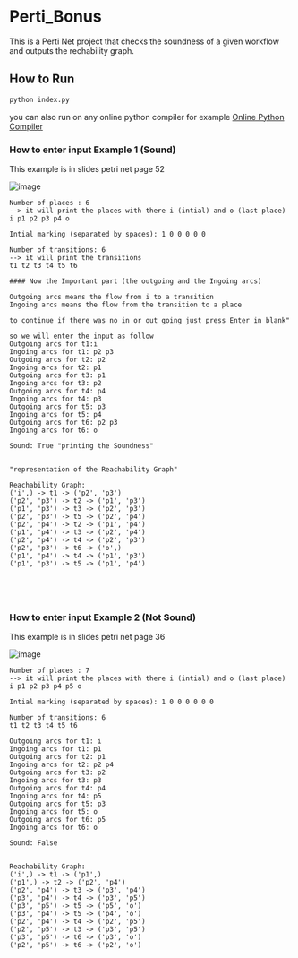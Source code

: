 # Perti_Bonus

This is a Perti Net project that checks the soundness of a given workflow and outputs the rechability graph.

## How to Run
```bash
python index.py
```
you can also run on any online python compiler for example [Online Python Compiler](https://www.programiz.com/python-programming/online-compiler/)


### How to enter input Example 1 (Sound)

This example is in slides petri net page 52


![image](https://github.com/v1AIM/Perti_Bonus/assets/70938961/2065ae20-172f-473b-833d-62ec9c03856b)



```
Number of places : 6
--> it will print the places with there i (intial) and o (last place) 
i p1 p2 p3 p4 o

Intial marking (separated by spaces): 1 0 0 0 0 0 

Number of transitions: 6
--> it will print the transitions 
t1 t2 t3 t4 t5 t6

#### Now the Important part (the outgoing and the Ingoing arcs)

Outgoing arcs means the flow from i to a transition
Ingoing arcs means the flow from the transition to a place 

to continue if there was no in or out going just press Enter in blank"

so we will enter the input as follow
Outgoing arcs for t1:i 
Ingoing arcs for t1: p2 p3
Outgoing arcs for t2: p2
Ingoing arcs for t2: p1
Outgoing arcs for t3: p1
Ingoing arcs for t3: p2
Outgoing arcs for t4: p4
Ingoing arcs for t4: p3
Outgoing arcs for t5: p3
Ingoing arcs for t5: p4
Outgoing arcs for t6: p2 p3
Ingoing arcs for t6: o

Sound: True "printing the Soundness"


"representation of the Reachability Graph"

Reachability Graph: 
('i',) -> t1 -> ('p2', 'p3')
('p2', 'p3') -> t2 -> ('p1', 'p3')
('p1', 'p3') -> t3 -> ('p2', 'p3')
('p2', 'p3') -> t5 -> ('p2', 'p4')
('p2', 'p4') -> t2 -> ('p1', 'p4')
('p1', 'p4') -> t3 -> ('p2', 'p4')
('p2', 'p4') -> t4 -> ('p2', 'p3')
('p2', 'p3') -> t6 -> ('o',)
('p1', 'p4') -> t4 -> ('p1', 'p3')
('p1', 'p3') -> t5 -> ('p1', 'p4')



 

```

### How to enter input Example 2 (Not Sound)

This example is in slides petri net page 36

![image](https://github.com/v1AIM/Perti_Bonus/assets/70938961/e1a9aaf4-d8a2-4a6f-a5b3-abe3ff7f42d7)


```
Number of places : 7
--> it will print the places with there i (intial) and o (last place) 
i p1 p2 p3 p4 p5 o

Intial marking (separated by spaces): 1 0 0 0 0 0 0

Number of transitions: 6
t1 t2 t3 t4 t5 t6

Outgoing arcs for t1: i
Ingoing arcs for t1: p1
Outgoing arcs for t2: p1
Ingoing arcs for t2: p2 p4
Outgoing arcs for t3: p2
Ingoing arcs for t3: p3
Outgoing arcs for t4: p4
Ingoing arcs for t4: p5
Outgoing arcs for t5: p3
Ingoing arcs for t5: o
Outgoing arcs for t6: p5
Ingoing arcs for t6: o

Sound: False


Reachability Graph: 
('i',) -> t1 -> ('p1',)
('p1',) -> t2 -> ('p2', 'p4')
('p2', 'p4') -> t3 -> ('p3', 'p4')
('p3', 'p4') -> t4 -> ('p3', 'p5')
('p3', 'p5') -> t5 -> ('p5', 'o')
('p3', 'p4') -> t5 -> ('p4', 'o')
('p2', 'p4') -> t4 -> ('p2', 'p5')
('p2', 'p5') -> t3 -> ('p3', 'p5')
('p3', 'p5') -> t6 -> ('p3', 'o')
('p2', 'p5') -> t6 -> ('p2', 'o')
